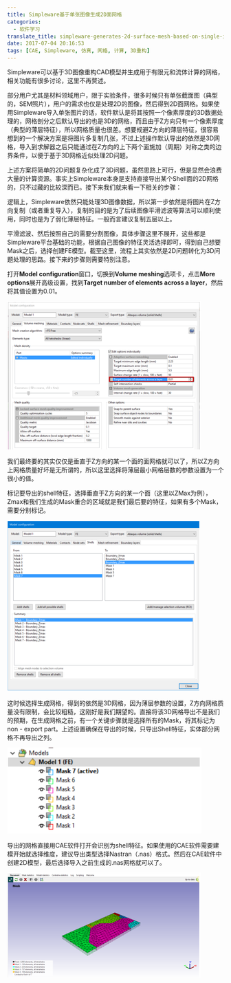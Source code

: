 ```yaml
---
title: Simpleware基于单张图像生成2D面网格
categories:
  - 软件学习
translate_title: simpleware-generates-2d-surface-mesh-based-on-single-image
date: 2017-07-04 20:16:53
tags: [CAE, Simpleware, 仿真, 网格, 计算, 3D重构]
---
```


Simpleware可以基于3D图像重构CAD模型并生成用于有限元和流体计算的网格，相关功能有很多讨论，这里不再赘述。

部分用户尤其是材料领域用户，限于实验条件，很多时候只有单张截面图（典型的，SEM照片），用户的需求也仅是处理2D的图像，然后得到2D面网格。如果使用Simpleware导入单张图片的话，软件默认是将其按照一个像素厚度的3D数据处理的，网格剖分之后默认导出的也是3D的网格，而且由于Z方向只有一个像素厚度（典型的薄层特征），所以网格质量也很差。想要规避Z方向的薄层特征，很容易想到的一个解决方案是将图片多复制几张，不过上述操作默认导出的依然是3D网格，导入到求解器之后只能通过在Z方向的上下两个面施加（周期）对称之类的边界条件，以便于基于3D网格近似处理2D问题。

上述方案将简单的2D问题复杂化成了3D问题，虽然思路上可行，但是显然会浪费大量的计算资源。事实上Simpleware本身是支持直接导出某个Shell面的2D网格的，只不过藏的比较深而已。接下来我们就来看一下相关的步骤：

逻辑上，Simpleware依然只能处理3D图像数据，所以第一步依然是将图片在Z方向复制（或者重复导入），复制的目的是为了后续图像平滑滤波等算法可以顺利使用，同时也是为了弱化薄层特征。一般而言建议复制五层以上。

平滑滤波、然后按照自己的需要分割图像，具体步骤这里不展开，这些都是Simpleware平台基础的功能，根据自己图像的特征灵活选择即可，得到自己想要Mask之后，选择创建FE模型。截至这里，流程上其实依然是2D问题转化为3D问题处理的思路。接下来的步骤则需要特别注意。

打开**Model configuration**窗口，切换到**Volume meshing**选项卡，点击**More options**展开高级设置，找到**Target number of elements across a layer**，然后将其值设置为0.01。

![](/assets/img/blogimgs/cax/simpleware/Simpleware_2d_mesh_cap1.png)

我们最终要的其实仅仅是垂直于Z方向的某一个面的面网格就可以了，所以Z方向上网格质量好坏是无所谓的，所以这里选择将薄层最小网格层数的参数设置为一个很小的值。

标记要导出的shell特征，选择垂直于Z方向的某一个面（这里以ZMax为例），Zmax和我们生成的Mask重合的区域就是我们最后要的特征，如果有多个Mask，需要分别标记。

![](/assets/img/blogimgs/cax/simpleware/Simpleware_2d_mesh_cap2.png)

这时候选择生成网格，得到的依然是3D网格，因为薄层参数的设置，Z方向网格质量没有限制，会比较粗糙，这刚好是我们期望的。直接将该3D网格导出不是我们的预期，在生成网格之前，有一个关键步骤就是选择所有的Mask，将其标记为non - export part。上述设置确保在导出的时候，只导出Shell特征，实体部分网格不再导出之列。

![](/assets/img/blogimgs/cax/simpleware/Simpleware_2d_mesh_cap3.png)

导出的网格直接用CAE软件打开会识别为shell特征。如果使用的CAE软件需要建模开始就选择维度，建议导出类型选择Nastran（.nas）格式。然后在CAE软件中创建2D模型，最后选择导入之前生成的.nas网格就可以了。

![](/assets/img/blogimgs/cax/simpleware/Simpleware_2d_mesh_cap4.png)

